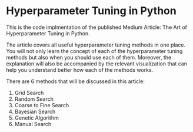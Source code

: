 # Hyperparameter Tuning in Python

This is the code implmentation of the published Medium Article: The Art of Hyperparameter Tuning in Python.

The article covers all useful hyperparameter tuning methods in one place. You will not only learn the concept of each of the hyperparameter tuning methods but also when you should use each of them. Moreover, the explanation will also be accompanied by the relevant visualization that can help you understand better how each of the methods works.

There are 6 methods that will be discussed in this article:
1) Grid Search
2) Random Search
3) Coarse to Fine Search
4) Bayesian Search
5) Genetic Algorithm
6) Manual Search
